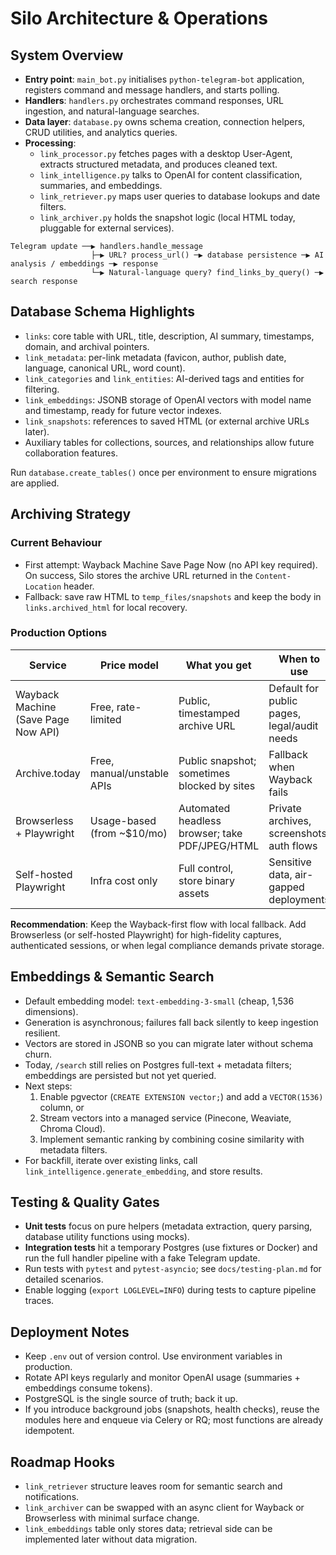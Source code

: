 # Silo Architecture & Operations

## System Overview
- **Entry point**: `main_bot.py` initialises `python-telegram-bot` application, registers command and message handlers, and starts polling.
- **Handlers**: `handlers.py` orchestrates command responses, URL ingestion, and natural-language searches.
- **Data layer**: `database.py` owns schema creation, connection helpers, CRUD utilities, and analytics queries.
- **Processing**:
  - `link_processor.py` fetches pages with a desktop User-Agent, extracts structured metadata, and produces cleaned text.
  - `link_intelligence.py` talks to OpenAI for content classification, summaries, and embeddings.
  - `link_retriever.py` maps user queries to database lookups and date filters.
  - `link_archiver.py` holds the snapshot logic (local HTML today, pluggable for external services).

```
Telegram update ──▶ handlers.handle_message
                  ├─▶ URL? process_url() ─▶ database persistence ─▶ AI analysis / embeddings ─▶ response
                  └─▶ Natural-language query? find_links_by_query() ─▶ search response
```

## Database Schema Highlights
- `links`: core table with URL, title, description, AI summary, timestamps, domain, and archival pointers.
- `link_metadata`: per-link metadata (favicon, author, publish date, language, canonical URL, word count).
- `link_categories` and `link_entities`: AI-derived tags and entities for filtering.
- `link_embeddings`: JSONB storage of OpenAI vectors with model name and timestamp, ready for future vector indexes.
- `link_snapshots`: references to saved HTML (or external archive URLs later).
- Auxiliary tables for collections, sources, and relationships allow future collaboration features.

Run `database.create_tables()` once per environment to ensure migrations are applied.

## Archiving Strategy

### Current Behaviour
- First attempt: Wayback Machine Save Page Now (no API key required). On success, Silo stores the archive URL returned in the `Content-Location` header.
- Fallback: save raw HTML to `temp_files/snapshots` and keep the body in `links.archived_html` for local recovery.

### Production Options

| Service | Price model | What you get | When to use |
|---------|-------------|--------------|-------------|
| Wayback Machine (Save Page Now API) | Free, rate-limited | Public, timestamped archive URL | Default for public pages, legal/audit needs |
| Archive.today | Free, manual/unstable APIs | Public snapshot; sometimes blocked by sites | Fallback when Wayback fails |
| Browserless + Playwright | Usage-based (from ~$10/mo) | Automated headless browser; take PDF/JPEG/HTML | Private archives, screenshots, auth flows |
| Self-hosted Playwright | Infra cost only | Full control, store binary assets | Sensitive data, air-gapped deployments |

**Recommendation**: Keep the Wayback-first flow with local fallback. Add Browserless (or self-hosted Playwright) for high-fidelity captures, authenticated sessions, or when legal compliance demands private storage.

## Embeddings & Semantic Search
- Default embedding model: `text-embedding-3-small` (cheap, 1,536 dimensions).
- Generation is asynchronous; failures fall back silently to keep ingestion resilient.
- Vectors are stored in JSONB so you can migrate later without schema churn.
- Today, `/search` still relies on Postgres full-text + metadata filters; embeddings are persisted but not yet queried.
- Next steps:
  1. Enable pgvector (`CREATE EXTENSION vector;`) and add a `VECTOR(1536)` column, or
  2. Stream vectors into a managed service (Pinecone, Weaviate, Chroma Cloud).
  3. Implement semantic ranking by combining cosine similarity with metadata filters.
- For backfill, iterate over existing links, call `link_intelligence.generate_embedding`, and store results.

## Testing & Quality Gates
- **Unit tests** focus on pure helpers (metadata extraction, query parsing, database utility functions using mocks).
- **Integration tests** hit a temporary Postgres (use fixtures or Docker) and run the full handler pipeline with a fake Telegram update.
- Run tests with `pytest` and `pytest-asyncio`; see `docs/testing-plan.md` for detailed scenarios.
- Enable logging (`export LOGLEVEL=INFO`) during tests to capture pipeline traces.

## Deployment Notes
- Keep `.env` out of version control. Use environment variables in production.
- Rotate API keys regularly and monitor OpenAI usage (summaries + embeddings consume tokens).
- PostgreSQL is the single source of truth; back it up.
- If you introduce background jobs (snapshots, health checks), reuse the modules here and enqueue via Celery or RQ; most functions are already idempotent.

## Roadmap Hooks
- `link_retriever` structure leaves room for semantic search and notifications.
- `link_archiver` can be swapped with an async client for Wayback or Browserless with minimal surface change.
- `link_embeddings` table only stores data; retrieval side can be implemented later without data migration.
